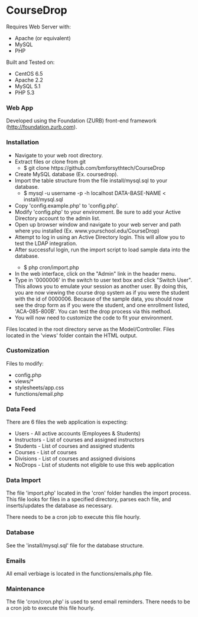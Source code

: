 <h1>CourseDrop</h1>

Requires Web Server with:
<ul>
<li>Apache (or equivalent)</li>
<li>MySQL</li>
<li>PHP</li>
</ul>

Built and Tested on:
<ul>
<li>CentOS 6.5</li>
<li>Apache 2.2</li>
<li>MySQL 5.1</li>
<li>PHP 5.3</li>
</ul>

<h3>Web App</h3>

Developed using the Foundation (ZURB) front-end framework (http://foundation.zurb.com).

<h3>Installation</h3>

<ul>
<li>Navigate to your web root directory.
<li>Extract files or clone from git
    <ul>
    <li>$ git clone https://github.com/bmforsythtech/CourseDrop</li>
    </ul>
<li>Create MySQL database (Ex. coursedrop).
<li>Import the table structure from the file install/mysql.sql to your database.
    <ul>
    <li>$ mysql -u username -p -h localhost DATA-BASE-NAME < install/mysql.sql</li>
    </ul>
<li>Copy 'config.example.php' to 'config.php'.</li>
<li>Modify 'config.php' to your environment. Be sure to add your Active Directory account to the admin list.</li>
<li>Open up browser window and navigate to your web server and path where you installed (Ex. www.yourschool.edu/CourseDrop)</li>
<li>Attempt to log in using an Active Directory login.  This will allow you to test the LDAP integration.</li>
<li>After successful login, run the import script to load sample data into the database.</li>
    <ul>
    <li>$ php cron/import.php</li>
    </ul>
<li>In the web interface, click on the "Admin" link in the header menu.</li>
<li>Type in '0000006' in the switch to user text box and click "Switch User".  This allows you to emulate your session as another user.  By doing this, you are now viewing the course drop system as if you were the student with the id of 0000006.  Because of the sample data, you should now see the drop form as if you were the student, and one enrollment listed, 'ACA-085-800B'.  You can test the drop process via this method.</li>
<li>You will now need to customize the code to fit your environment.</li>
</ul>

Files located in the root directory serve as the Model/Controller.  Files
located in the 'views' folder contain the HTML output.

<h3>Customization</h3>

Files to modify:
<ul>
<li>config.php</li>
<li>views/*</li>
<li>stylesheets/app.css</li>
<li>functions/email.php</li>
</ul>

<h3>Data Feed</h3>

There are 6 files the web application is expecting:
<ul>
<li>Users - All active accounts (Employees & Students)</li>
<li>Instructors - List of courses and assigned instructors</li>
<li>Students - List of courses and assigned students</li>
<li>Courses - List of courses</li>
<li>Divisions - List of courses and assigned divisions</li>
<li>NoDrops - List of students not eligible to use this web application</li>
</ul>

<h3>Data Import</h3>

The file 'import.php' located in the 'cron' folder handles the import process.
This file looks for files in a specified directory, parses each file, and
inserts/updates the database as necessary.

There needs to be a cron job to execute this file hourly.

<h3>Database</h3>

See the 'install/mysql.sql' file for the database structure.

<h3>Emails</h3>

All email verbiage is located in the functions/emails.php file.

<h3>Maintenance</h3>

The file 'cron/cron.php' is used to send email reminders.  There needs to be a
cron job to execute this file hourly.
